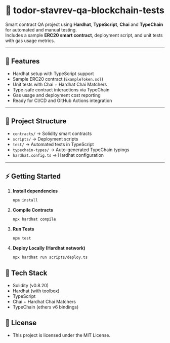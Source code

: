 # 🧪 todor-stavrev-qa-blockchain-tests

Smart contract QA project using **Hardhat**, **TypeScript**, **Chai** and **TypeChain** for automated and manual testing.  
Includes a sample **ERC20 smart contract**, deployment script, and unit tests with gas usage metrics.

---

## 🚀 Features
- Hardhat setup with TypeScript support  
- Sample ERC20 contract (`ExampleToken.sol`)  
- Unit tests with Chai + Hardhat Chai Matchers  
- Type-safe contract interactions via TypeChain  
- Gas usage and deployment cost reporting  
- Ready for CI/CD and GitHub Actions integration  

---

## 📂 Project Structure
- `contracts/` → Solidity smart contracts  
- `scripts/` → Deployment scripts  
- `test/` → Automated tests in TypeScript  
- `typechain-types/` → Auto-generated TypeChain typings  
- `hardhat.config.ts` → Hardhat configuration  

---

## ⚡ Getting Started

1. **Install dependencies**
   ```bash
   npm install

2. **Compile Contracts** 
    ```bash
    npx hardhat compile

3. **Run Tests** 
    ```bash
    npm test
4. **Deploy Locally (Hardhat network)** 
    ```bash
    npx hardhat run scripts/deploy.ts

## 🚀 Tech Stack
-  Solidity (v0.8.20)
-  Hardhat (with toolbox)
-  TypeScript
-  Chai + Hardhat Chai Matchers
-  TypeChain (ethers v6 bindings)

## 📂 License
-  This project is licensed under the MIT License.
